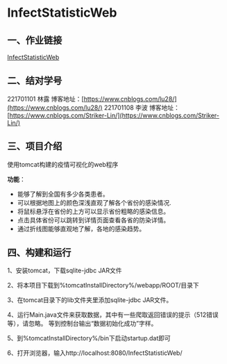 # InfectStatisticWeb
##  一、作业链接
[InfectStatisticWeb](https://edu.cnblogs.com/campus/fzu/2020SpringW/homework/10456)
## 二、结对学号
221701101 林露 博客地址：[https://www.cnblogs.com/lu28/](https://www.cnblogs.com/lu28/)
221701108 李波 博客地址：[https://www.cnblogs.com/Striker-Lin/](https://www.cnblogs.com/Striker-Lin/)

## 三、项目介绍
使用tomcat构建的疫情可视化的web程序

**功能**：
* 能够了解到全国有多少各类患者。
* 可以根据地图上的颜色深浅直观了解各个省份的感染情况.
* 将鼠标悬浮在省份的上方可以显示省份粗略的感染信息。
* 点击具体省份可以跳转到详情页面查看各省的防染详情。
* 通过折线图能够直观地了解，各地的感染趋势。

## 四、构建和运行
1、安装tomcat，下载sqlite-jdbc JAR文件

2、将本项目下载到%tomcatInstallDirectory%/webapp/ROOT/目录下

3、在tomcat目录下的lib文件夹里添加sqlite-jdbc JAR文件。

4、运行Main.java文件来获取数据，其中有一些爬取返回错误的提示（512错误等），请忽略。
等到控制台输出“数据初始化成功”字样。

5、到%tomcatInstallDirectory%/bin下启动startup.dat即可

6、打开浏览器，输入http://localhost:8080/InfectStatisticWeb/


